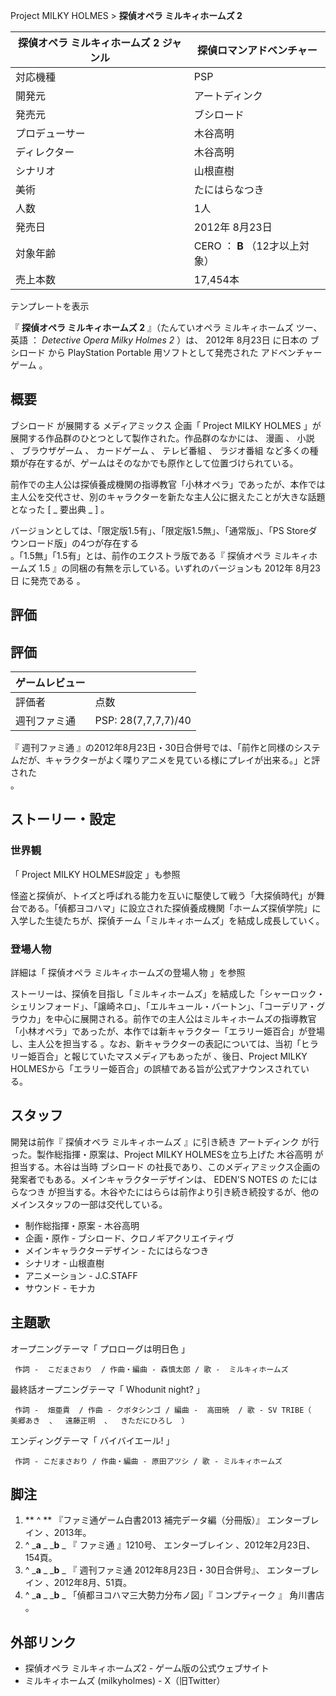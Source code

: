 Project MILKY HOLMES  > **探偵オペラ ミルキィホームズ 2**

探偵オペラ ミルキィホームズ 2  ジャンル  |  探偵ロマンアドベンチャー   
---|---  
対応機種  |  PSP   
開発元  |  アートディンク   
発売元  |  ブシロード   
プロデューサー  |  木谷高明   
ディレクター  |  木谷高明   
シナリオ  |  山根直樹   
美術  |  たにはらなつき   
人数  |  1人   
発売日  |  2012年  8月23日   
対象年齢  |  CERO  ：  **B** （12才以上対象）   
売上本数  |  17,454本     
テンプレートを表示  
  
『 **探偵オペラ ミルキィホームズ 2** 』（たんていオペラ ミルキィホームズ ツー、  英語  ：  _Detective Opera Milky
Holmes 2_ ）は、  2012年  8月23日  に日本の  ブシロード  から  PlayStation Portable
用ソフトとして発売された  アドベンチャーゲーム  。

##  概要



ブシロード  が展開する  メディアミックス  企画「  Project MILKY HOLMES
」が展開する作品群のひとつとして製作された。作品群のなかには、  漫画  、  小説  、  ブラウザゲーム  、  カードゲーム  、  テレビ番組  、
ラジオ番組  など多くの種類が存在するが、ゲームはそのなかでも原作として位置づけられている。

前作での主人公は探偵養成機関の指導教官「小林オペラ」であったが、本作では主人公を交代させ、別のキャラクターを新たな主人公に据えたことが大きな話題となった
[ _ 要出典  _ ]  。

バージョンとしては、「限定版1.5有」、「限定版1.5無」、「通常版」、「PS Storeダウンロード版」の4つが存在する  
。「1.5無」「1.5有」とは、前作のエクストラ版である『  探偵オペラ ミルキィホームズ 1.5  』の同梱の有無を示している。いずれのバージョンも
2012年  8月23日  に発売である    。

##  評価



評価  
---  
|  ゲームレビュー  ||
|---|---|
|評価者  |  点数   |
|週刊ファミ通  |  PSP: 28(7,7,7,7)/40     |
  
『  週刊ファミ通
』の2012年8月23日・30日合併号では、「前作と同様のシステムだが、キャラクターがよく喋りアニメを見ている様にプレイが出来る。」と評された  
。

##  ストーリー・設定



###  世界観



「  Project MILKY HOLMES#設定  」も参照

怪盗と探偵が、トイズと呼ばれる能力を互いに駆使して戦う「大探偵時代」が舞台である。「偵都ヨコハマ」に設立された探偵養成機関「ホームズ探偵学院」に入学した生徒たちが、探偵チーム「ミルキィホームズ」を結成し成長していく。

###  登場人物



詳細は「  探偵オペラ ミルキィホームズの登場人物  」を参照

ストーリーは、探偵を目指し「ミルキィホームズ」を結成した「シャーロック・シェリンフォード」、「譲崎ネロ」、「エルキュール・バートン」、「コーデリア・グラウカ」を中心に展開される。前作での主人公はミルキィホームズの指導教官「小林オペラ」であったが、本作では新キャラクター「エラリー姫百合」が登場し、主人公を担当する
  。なお、新キャラクターの表記については、当初「ヒラリー姫百合」と報じていたマスメディアもあったが    、後日、Project MILKY
HOLMESから「エラリー姫百合」の誤植である旨が公式アナウンスされている。

##  スタッフ



開発は前作『  探偵オペラ ミルキィホームズ  』に引き続き  アートディンク  が行った。製作総指揮・原案は、Project MILKY
HOLMESを立ち上げた  木谷高明  が担当する。木谷は当時  ブシロード
の社長であり、このメディアミックス企画の発案者でもある。メインキャラクターデザインは、  EDEN'S NOTES  の  たにはらなつき
が担当する。木谷やたにはららは前作より引き続き続投するが、他のメインスタッフの一部は交代している。

  * 制作総指揮・原案 -  木谷高明 
  * 企画・原作 - ブシロード、クロノギアクリエイティヴ 
  * メインキャラクターデザイン -  たにはらなつき 
  * シナリオ -  山根直樹 
  * アニメーション -  J.C.STAFF 
  * サウンド -  モナカ 

##  主題歌



オープニングテーマ「  プロローグは明日色  」

     作詞 -  こだまさおり  / 作曲・編曲 - 森慎太郎 / 歌 -  ミルキィホームズ 
最終話オープニングテーマ「  Whodunit night?  」

     作詞 -  畑亜貴  / 作曲 - クボタシンゴ / 編曲 -  高田暁  / 歌 - SV TRIBE（  美郷あき  、  遠藤正明  、  きただにひろし  ） 
エンディングテーマ「  バイバイエール!  」

     作詞 - こだまさおり / 作曲・編曲 - 原田アツシ / 歌 - ミルキィホームズ 

##  脚注



  1. ** ^  ** 『ファミ通ゲーム白書2013 補完データ編（分冊版）』  エンターブレイン  、2013年。 
  2. ^  _**a** _ _**b** _ 『  ファミ通  』1210号、  エンターブレイン  、2012年2月23日、154頁。 
  3. ^  _**a** _ _**b** _ 『  週刊ファミ通  2012年8月23日・30日合併号』、  エンターブレイン  、2012年8月、51頁。 
  4. ^  _**a** _ _**b** _ 「偵都ヨコハマ三大勢力分布ノ図」『  コンプティーク  』  角川書店  。 

##  外部リンク



  * 探偵オペラ ミルキィホームズ2  \- ゲーム版の公式ウェブサイト 
  * ミルキィホームズ (milkyholmes)  \-  X（旧Twitter） 

